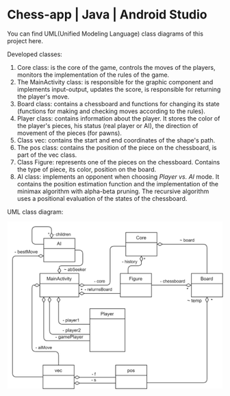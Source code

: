 # Chess-app | Java | Android Studio
You can find UML(Unified Modeling Language) class diagrams of this project here.

Developed classes:
1. Core class: is the core of the game, controls the moves of the players, monitors the implementation of the rules of the game.
2. The MainActivity class: is responsible for the graphic component and implements input-output, updates the score, is responsible for returning the player's move.
3. Board class: contains a chessboard and functions for changing its state (functions for making and checking moves according to the rules).
4. Player class: contains information about the player. It stores the color of the player's pieces, his status (real player or AI), the direction of movement of the pieces (for pawns).
5. Class vec: contains the start and end coordinates of the shape's path.
6. The pos class: contains the position of the piece on the chessboard, is part of the vec class.
7. Class Figure: represents one of the pieces on the chessboard. Contains the type of piece, its color, position on the board.
8. AI class: implements an opponent when choosing *Player vs. AI* mode. It contains the position estimation function and the implementation of the minimax algorithm with alpha-beta pruning. The recursive algorithm uses a positional evaluation of the states of the chessboard.


UML class diagram:

![UML class](./pic/umlClassChess.png)